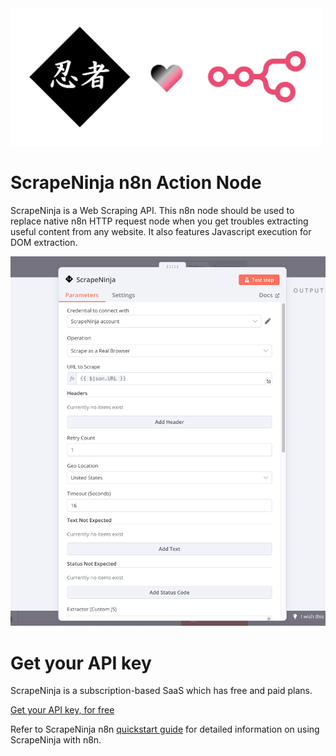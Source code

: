 

<img src="https://raw.githubusercontent.com/restyler/n8n-nodes-scrapeninja/master/img/n8n-loves-scrapeninja.png" width="500" alt="ScrapeNinja Official n8n Integration" />

# ScrapeNinja n8n Action Node

ScrapeNinja is a Web Scraping API. 
This n8n node should be used to replace native n8n HTTP request node when you get troubles extracting useful content from any website.
It also features Javascript execution for DOM extraction.

<img src="https://raw.githubusercontent.com/restyler/n8n-nodes-scrapeninja/master/img/demo.png" width="800" alt="ScrapeNinja n8n UI" />

# Get your API key
ScrapeNinja is a subscription-based SaaS which has free and paid plans.

[Get your API key, for free](https://scrapeninja.net/docs/getting-started/)

Refer to ScrapeNinja n8n [quickstart guide](https://scrapeninja.net/docs/n8n/) for detailed information on using ScrapeNinja with n8n.
